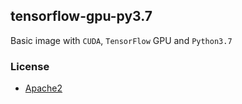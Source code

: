 ## tensorflow-gpu-py3.7

Basic image with `CUDA`, `TensorFlow` GPU and `Python3.7`

### License
- [Apache2](/LICENSE)
